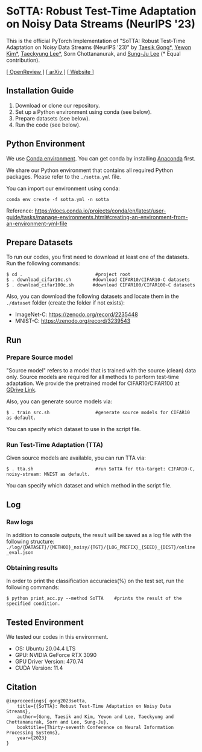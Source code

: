 # SoTTA: Robust Test-Time Adaptation on Noisy Data Streams (NeurIPS '23)

This is the official PyTorch Implementation of 
"SoTTA: Robust Test-Time Adaptation on Noisy Data Streams (NeurIPS '23)" by 
[Taesik Gong*](https://taesikgong.com/), 
[Yewon Kim*](https://yewon-kim.com/), 
[Taeckyung Lee*](https://taeckyung.github.io/), 
Sorn Chottananurak, and 
[Sung-Ju Lee](https://sites.google.com/site/wewantsj/) (* Equal contribution).

[[ OpenReview ]](https://openreview.net/forum?id=3bdXag2rUd) [[ arXiv ]](https://arxiv.org/abs/2310.10074) [[ Website ]](https://nmsl.kaist.ac.kr/projects/sotta/)

## Installation Guide

1. Download or clone our repository.
2. Set up a Python environment using conda (see below).
3. Prepare datasets (see below).
4. Run the code (see below).

## Python Environment

We use [Conda environment](https://docs.conda.io/).
You can get conda by installing [Anaconda](https://www.anaconda.com/) first.

We share our Python environment that contains all required Python packages. Please refer to the `./sotta.yml` file.

You can import our environment using conda:

    conda env create -f sotta.yml -n sotta

Reference: https://docs.conda.io/projects/conda/en/latest/user-guide/tasks/manage-environments.html#creating-an-environment-from-an-environment-yml-file

## Prepare Datasets

To run our codes, you first need to download at least one of the datasets. Run the following commands:

    $ cd .                           #project root
    $ . download_cifar10c.sh        #download CIFAR10/CIFAR10-C datasets
    $ . download_cifar100c.sh       #download CIFAR100/CIFAR100-C datasets

Also, you can download the following datasets and locate them in the `./dataset` folder (create the folder if not exists):

- ImageNet-C: https://zenodo.org/record/2235448
- MNIST-C: https://zenodo.org/record/3239543

## Run

### Prepare Source model

"Source model" refers to a model that is trained with the source (clean) data only. Source models are required for all methods to perform test-time adaptation. 
We provide the pretrained model for CIFAR10/CIFAR100 at [GDrive Link](https://drive.google.com/file/d/1PWKx5k5ePfw6XDgauPy-4J8riGXImzda/view?usp=sharing).

Also, you can generate source models via:

    $ . train_src.sh                 #generate source models for CIFAR10 as default.

You can specify which dataset to use in the script file.

### Run Test-Time Adaptation (TTA)

Given source models are available, you can run TTA via:

    $ . tta.sh                       #run SoTTA for tta-target: CIFAR10-C, noisy-stream: MNIST as default.

You can specify which dataset and which method in the script file.

## Log

### Raw logs

In addition to console outputs, the result will be saved as a log file with the following structure: `./log/{DATASET}/{METHOD}_noisy/{TGT}/{LOG_PREFIX}_{SEED}_{DIST}/online_eval.json`

### Obtaining results

In order to print the classification accuracies(%) on the test set, run the following commands:

    $ python print_acc.py --method SoTTA    #prints the result of the specified condition.

## Tested Environment

We tested our codes in this environment.

- OS: Ubuntu 20.04.4 LTS
- GPU: NVIDIA GeForce RTX 3090
- GPU Driver Version: 470.74
- CUDA Version: 11.4

## Citation

```
@inproceedings{ gong2023sotta,
    title={{SoTTA}: Robust Test-Time Adaptation on Noisy Data Streams},
    author={Gong, Taesik and Kim, Yewon and Lee, Taeckyung and Chottananurak, Sorn and Lee, Sung-Ju},
    booktitle={Thirty-seventh Conference on Neural Information Processing Systems},
    year={2023}
}
```
